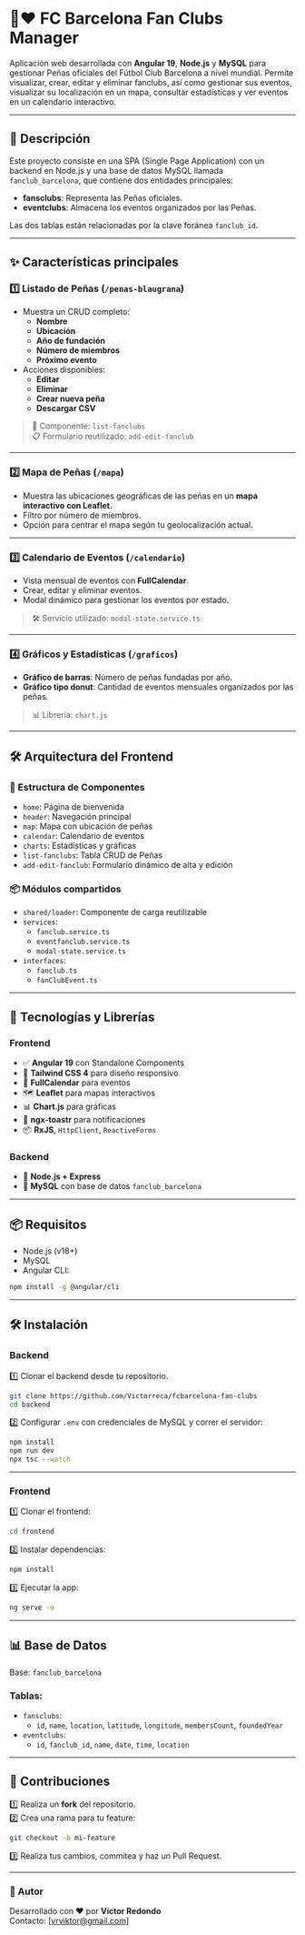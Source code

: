 # 💙❤️ FC Barcelona Fan Clubs Manager

Aplicación web desarrollada con **Angular 19**, **Node.js** y **MySQL** para gestionar Peñas oficiales del Fútbol Club Barcelona a nivel mundial. Permite visualizar, crear, editar y eliminar fanclubs, así como gestionar sus eventos, visualizar su localización en un mapa, consultar estadísticas y ver eventos en un calendario interactivo.

---

## 📄 Descripción

Este proyecto consiste en una SPA (Single Page Application) con un backend en Node.js y una base de datos MySQL llamada `fanclub_barcelona`, que contiene dos entidades principales:

- **fansclubs**: Representa las Peñas oficiales.
- **eventclubs**: Almacena los eventos organizados por las Peñas.

Las dos tablas están relacionadas por la clave foránea `fanclub_id`.

---

## ✨ Características principales

### **1️⃣ Listado de Peñas (`/penas-blaugrana`)**

- Muestra un CRUD completo:
  - **Nombre**
  - **Ubicación**
  - **Año de fundación**
  - **Número de miembros**
  - **Próximo evento**
- Acciones disponibles:
  - **Editar**
  - **Eliminar**
  - **Crear nueva peña**
  - **Descargar CSV**

> 🧩 Componente: `list-fanclubs`  
> 📋 Formulario reutilizado: `add-edit-fanclub`

---

### **2️⃣ Mapa de Peñas (`/mapa`)**

- Muestra las ubicaciones geográficas de las peñas en un **mapa interactivo con Leaflet**.
- Filtro por número de miembros.
- Opción para centrar el mapa según tu geolocalización actual.

---

### **3️⃣ Calendario de Eventos (`/calendario`)**

- Vista mensual de eventos con **FullCalendar**.
- Crear, editar y eliminar eventos.
- Modal dinámico para gestionar los eventos por estado.

> 🛠 Servicio utilizado: `modal-state.service.ts`

---

### **4️⃣ Gráficos y Estadísticas (`/graficos`)**

- **Gráfico de barras**: Número de peñas fundadas por año.
- **Gráfico tipo donut**: Cantidad de eventos mensuales organizados por las peñas.

> 📊 Librería: `chart.js`

---

## 🛠️ Arquitectura del Frontend

### 📁 Estructura de Componentes

- `home`: Página de bienvenida
- `header`: Navegación principal
- `map`: Mapa con ubicación de peñas
- `calendar`: Calendario de eventos
- `charts`: Estadísticas y gráficas
- `list-fanclubs`: Tabla CRUD de Peñas
- `add-edit-fanclub`: Formulario dinámico de alta y edición

### 📦 Módulos compartidos

- `shared/loader`: Componente de carga reutilizable
- `services`:
  - `fanclub.service.ts`
  - `eventfanclub.service.ts`
  - `modal-state.service.ts`
- `interfaces`:
  - `fanclub.ts`
  - `fanClubEvent.ts`

---

## 🧰 Tecnologías y Librerías

### Frontend

- ✅ **Angular 19** con Standalone Components
- 🎨 **Tailwind CSS 4** para diseño responsivo
- 📆 **FullCalendar** para eventos
- 🗺 **Leaflet** para mapas interactivos
- 📊 **Chart.js** para gráficas
- 🔔 **ngx-toastr** para notificaciones
- 📦 **RxJS**, `HttpClient`, `ReactiveForms`

### Backend

- 🔧 **Node.js + Express**
- 🐬 **MySQL** con base de datos `fanclub_barcelona`

---

## 📦 Requisitos

- Node.js (v18+)
- MySQL
- Angular CLI:

```bash
npm install -g @angular/cli
```

---

## 🛠️ Instalación

### Backend

1️⃣ Clonar el backend desde tu repositorio.

```bash
git clone https://github.com/Victorreca/fcbarcelona-fan-clubs
cd backend
```

2️⃣ Configurar `.env` con credenciales de MySQL y correr el servidor:

```bash
npm install
npm run dev
npx tsc --watch
```

---

### Frontend

1️⃣ Clonar el frontend:

```bash
cd frontend
```

2️⃣ Instalar dependencias:

```bash
npm install
```

3️⃣ Ejecutar la app:

```bash
ng serve -o
```

---

## 📊 Base de Datos

Base: `fanclub_barcelona`

### Tablas:

- `fansclubs`:
  - `id`, `name`, `location`, `latitude`, `longitude`, `membersCount`, `foundedYear`
- `eventclubs`:
  - `id`, `fanclub_id`, `name`, `date`, `time`, `location`

---

## 🤝 Contribuciones

1️⃣ Realiza un **fork** del repositorio.  
2️⃣ Crea una rama para tu feature:

```bash
git checkout -b mi-feature
```

3️⃣ Realiza tus cambios, commitea y haz un Pull Request.

---

### 📌 Autor

Desarrollado con ❤️ por **Víctor Redondo**  
Contacto: [vrviktor@gmail.com]
